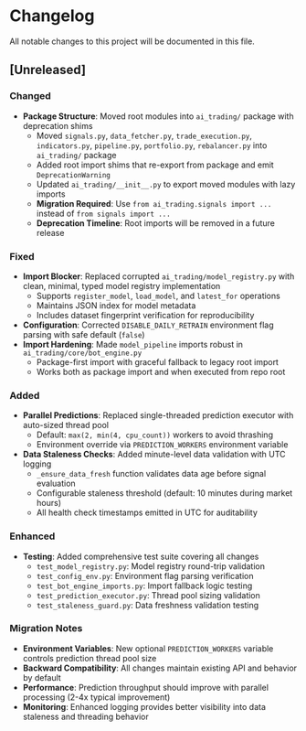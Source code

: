 # Changelog

All notable changes to this project will be documented in this file.

## [Unreleased]

### Changed
- **Package Structure**: Moved root modules into `ai_trading/` package with deprecation shims
  - Moved `signals.py`, `data_fetcher.py`, `trade_execution.py`, `indicators.py`, `pipeline.py`, `portfolio.py`, `rebalancer.py` into `ai_trading/` package
  - Added root import shims that re-export from package and emit `DeprecationWarning`
  - Updated `ai_trading/__init__.py` to export moved modules with lazy imports
  - **Migration Required**: Use `from ai_trading.signals import ...` instead of `from signals import ...`
  - **Deprecation Timeline**: Root imports will be removed in a future release

### Fixed
- **Import Blocker**: Replaced corrupted `ai_trading/model_registry.py` with clean, minimal, typed model registry implementation
  - Supports `register_model`, `load_model`, and `latest_for` operations
  - Maintains JSON index for model metadata
  - Includes dataset fingerprint verification for reproducibility
- **Configuration**: Corrected `DISABLE_DAILY_RETRAIN` environment flag parsing with safe default (`false`)
- **Import Hardening**: Made `model_pipeline` imports robust in `ai_trading/core/bot_engine.py`
  - Package-first import with graceful fallback to legacy root import
  - Works both as package import and when executed from repo root

### Added
- **Parallel Predictions**: Replaced single-threaded prediction executor with auto-sized thread pool
  - Default: `max(2, min(4, cpu_count))` workers to avoid thrashing
  - Environment override via `PREDICTION_WORKERS` environment variable
- **Data Staleness Checks**: Added minute-level data validation with UTC logging
  - `_ensure_data_fresh` function validates data age before signal evaluation
  - Configurable staleness threshold (default: 10 minutes during market hours)
  - All health check timestamps emitted in UTC for auditability

### Enhanced
- **Testing**: Added comprehensive test suite covering all changes
  - `test_model_registry.py`: Model registry round-trip validation
  - `test_config_env.py`: Environment flag parsing verification
  - `test_bot_engine_imports.py`: Import fallback logic testing
  - `test_prediction_executor.py`: Thread pool sizing validation
  - `test_staleness_guard.py`: Data freshness validation testing

### Migration Notes
- **Environment Variables**: New optional `PREDICTION_WORKERS` variable controls prediction thread pool size
- **Backward Compatibility**: All changes maintain existing API and behavior by default
- **Performance**: Prediction throughput should improve with parallel processing (2-4x typical improvement)
- **Monitoring**: Enhanced logging provides better visibility into data staleness and threading behavior
